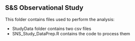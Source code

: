 ## S&S Observational Study

This folder contains files used to perform the analysis:

 - StudyData folder contains two csv files
 - SNS_Study_DataPrep.R contains the code to process them
